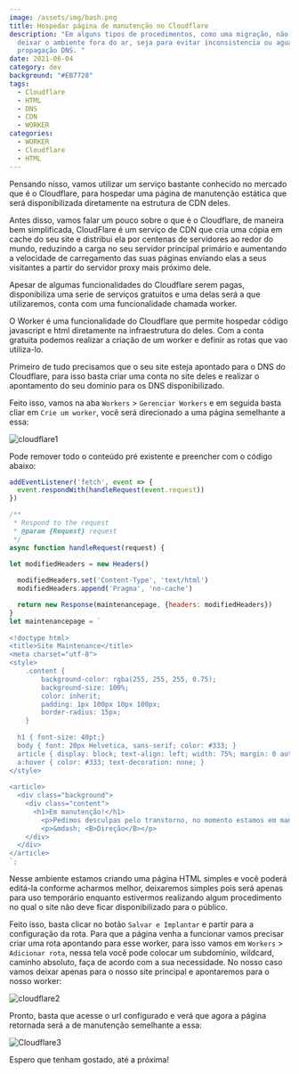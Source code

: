 ```yaml
---
image: /assets/img/bash.png
title: Hospedar página de manutenção no Cloudflare
description: "Em alguns tipos de procedimentos, como uma migração, não podemos
  deixar o ambiente fora do ar, seja para evitar inconsistencia ou aguardar uma
  propagação DNS. "
date: 2021-06-04
category: dev
background: "#EB7728"
tags:
  - Cloudflare
  - HTML
  - DNS
  - CDN
  - WORKER
categories:
  - WORKER
  - Cloudflare
  - HTML
---
```

Pensando nisso, vamos utilizar um serviço bastante conhecido no mercado que é o Cloudflare, para hospedar uma página de manutenção estática que será disponibilizada diretamente na estrutura de CDN deles.

Antes disso, vamos falar um pouco sobre o que é o Cloudflare, de maneira bem simplificada, CloudFlare é um serviço de CDN que cria uma cópia em cache do seu site e distribui ela por centenas de servidores ao redor do mundo, reduzindo a carga no seu servidor principal primário e aumentando a velocidade de carregamento das suas páginas enviando elas a seus visitantes a partir do servidor proxy mais próximo dele.

Apesar de algumas funcionalidades do Cloudflare serem pagas, disponibiliza uma serie de serviços gratuitos e uma delas será a que utilizaremos, conta com uma funcionalidade chamada worker. 

O Worker é uma funcionalidade do Cloudflare que permite hospedar código javascript e html diretamente na infraestrutura do deles. Com a conta gratuita podemos realizar a criação de um worker e definir as rotas que vao utiliza-lo.

Primeiro de tudo precisamos que o seu site esteja apontado para o DNS do Cloudflare, para isso basta criar uma conta no site deles e realizar o apontamento do seu dominio para os DNS disponibilizado.

Feito isso, vamos na aba `Workers` > `Gerenciar Workers` e em seguida basta cliar em `Crie um worker`, você será direcionado a uma página semelhante a essa:

![cloudflare1](/assets/img/cloudflare1.png)

Pode remover todo o conteúdo pré existente e preencher com o código abaixo:

```javascript
addEventListener('fetch', event => {
  event.respondWith(handleRequest(event.request))
})

/**
 * Respond to the request
 * @param {Request} request
 */
async function handleRequest(request) {

let modifiedHeaders = new Headers()
 
  modifiedHeaders.set('Content-Type', 'text/html')
  modifiedHeaders.append('Pragma', 'no-cache')

  return new Response(maintenancepage, {headers: modifiedHeaders})
}
let maintenancepage = `
 
<!doctype html>
<title>Site Maintenance</title>
<meta charset="utf-8">
<style>
    .content {
        background-color: rgba(255, 255, 255, 0.75); 
        background-size: 100%;      
        color: inherit;
        padding: 1px 100px 10px 100px;
        border-radius: 15px;        
    }
 
  h1 { font-size: 40pt;}
  body { font: 20px Helvetica, sans-serif; color: #333; }
  article { display: block; text-align: left; width: 75%; margin: 0 auto; }
  a:hover { color: #333; text-decoration: none; }
</style>
 
<article> 
  <div class="background">
    <div class="content">
      <h1>Em manutenção!</h1>
        <p>Pedimos desculpas pelo transtorno, no momento estamos em manutenção, agradecemos a compreensão.</p>
        <p>&mdash; <B>Direção</B></p>
    </div>
  </div>
</article>
`;
```

Nesse ambiente estamos criando uma página HTML simples e você poderá editá-la conforme acharmos melhor, deixaremos simples pois será apenas para uso temporário enquanto estivermos realizando algum procedimento no qual o site não deve ficar disponibilizado para o público. 

Feito isso, basta clicar no botão `Salvar e Implantar` e partir para a configuração da rota. Para que a página venha a funcionar vamos precisar criar uma rota apontando para esse worker, para isso vamos em `Workers` > `Adicionar rota`, nessa tela você pode colocar um subdomínio, wildcard, caminho absoluto, faça de acordo com a sua necessidade. No nosso caso vamos deixar apenas para o nosso site principal e apontaremos para o nosso worker:

![cloudflare2](/assets/img/cloudflare2.png)

Pronto, basta que acesse o url configurado e verá que agora a página retornada será a de manutenção semelhante a essa:

![Cloudflare3](/assets/img/cloudflare3.png)

Espero que tenham gostado, até a próxima!
